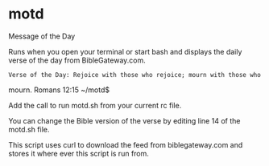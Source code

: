 motd
====

Message of the Day

Runs when you open your terminal or start bash and displays the daily verse of
the day from BibleGateway.com.

    Verse of the Day: Rejoice with those who rejoice; mourn with those who
mourn.
    Romans 12:15
    ~/motd$
 
Add the call to run motd.sh from your current rc file.

You can change the Bible version of the verse by editing line 14 of the motd.sh
file.

This script uses curl to download the feed from biblegateway.com and stores it
where ever this script is run from.
